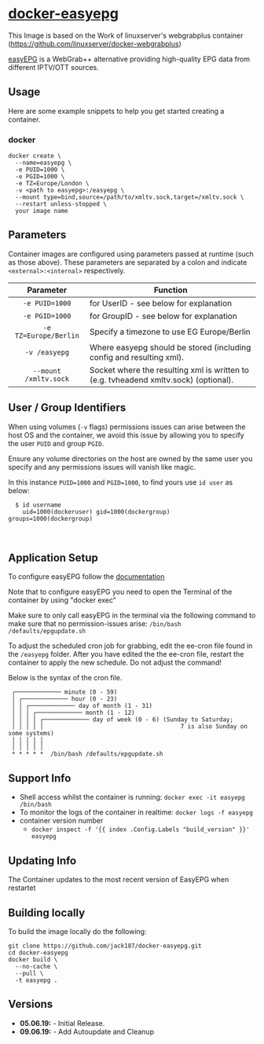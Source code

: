 # [docker-easyepg](https://github.com/jack187/docker-easyepg)

This Image is based on the Work of linuxserver's webgrabplus container (https://github.com/linuxserver/docker-webgrabplus)

[easyEPG](https://github.com/sunsettrack4/easyepg) is a WebGrab++ alternative providing high-quality EPG data from different IPTV/OTT sources.

## Usage

Here are some example snippets to help you get started creating a container.

### docker

```
docker create \
  --name=easyepg \
  -e PUID=1000 \
  -e PGID=1000 \
  -e TZ=Europe/London \
  -v <path to easyepg>:/easyepg \
  --mount type=bind,source=/path/to/xmltv.sock,target=/xmltv.sock \
  --restart unless-stopped \
  your image name
  ```

## Parameters

Container images are configured using parameters passed at runtime (such as those above). These parameters are separated by a colon and indicate `<external>:<internal>` respectively. 

| Parameter | Function |
| :----: | --- |
| `-e PUID=1000` | for UserID - see below for explanation |
| `-e PGID=1000` | for GroupID - see below for explanation |
| `-e TZ=Europe/Berlin` | Specify a timezone to use EG Europe/Berlin |
| `-v /easyepg` | Where easyepg should be stored (including config and resulting xml). |
| `--mount /xmltv.sock` | Socket where the resulting xml is written to (e.g. tvheadend xmltv.sock) (optional). |

## User / Group Identifiers

When using volumes (`-v` flags) permissions issues can arise between the host OS and the container, we avoid this issue by allowing you to specify the user `PUID` and group `PGID`.

Ensure any volume directories on the host are owned by the same user you specify and any permissions issues will vanish like magic.

In this instance `PUID=1000` and `PGID=1000`, to find yours use `id user` as below:

```
  $ id username
    uid=1000(dockeruser) gid=1000(dockergroup) groups=1000(dockergroup)
```


&nbsp;
## Application Setup

To configure easyEPG follow the [documentation](https://github.com/sunsettrack4/easyepg/blob/master/README.md)

Note that to configure easyEPG you need to open the Terminal of the container by using "docker exec"

Make sure to only call easyEPG in the terminal via the following command to make sure that no permission-issues arise:
```/bin/bash /defaults/epgupdate.sh```

To adjust the scheduled cron job for grabbing, edit the ee-cron file found in the `/easyepg` folder. After you have edited the the ee-cron file, restart the container to apply the new schedule.
Do not adjust the command!

Below is the syntax of the cron file.

```
 ┌───────────── minute (0 - 59)
 │ ┌───────────── hour (0 - 23)
 │ │ ┌───────────── day of month (1 - 31)
 │ │ │ ┌───────────── month (1 - 12)
 │ │ │ │ ┌───────────── day of week (0 - 6) (Sunday to Saturday;
 │ │ │ │ │                                       7 is also Sunday on some systems)
 │ │ │ │ │
 │ │ │ │ │
 * * * * *  /bin/bash /defaults/epgupdate.sh
```



## Support Info

* Shell access whilst the container is running: `docker exec -it easyepg /bin/bash`
* To monitor the logs of the container in realtime: `docker logs -f easyepg`
* container version number 
  * `docker inspect -f '{{ index .Config.Labels "build_version" }}' easyepg`

## Updating Info

The Container updates to the most recent version of EasyEPG when restartet

## Building locally

To build the image locally do the following: 
```
git clone https://github.com/jack187/docker-easyepg.git
cd docker-easyepg
docker build \
  --no-cache \
  --pull \
  -t easyepg .
```
## Versions

* **05.06.19:** - Initial Release.
* **09.06.19:** - Add Autoupdate and Cleanup
